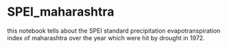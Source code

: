 # SPEI_maharashtra
this notebook tells about the SPEI standard precipitation evapotranspiration index of maharashtra over the year which were hit by drought in 1972. 
